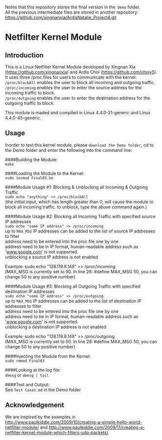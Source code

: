 Notes that this repository stores the final version in the` Demo` folder. </br>
All the previous intermediate files are stored in another repository: https://github.com/xingnanxia/ArdisNatalie_Project4.git

# Netfilter Kernel Module

## Introduction
This is a Linux Netfilter Kernel Module developed by Xingnan Xia (https://github.com/xingnanxia) and Ardis Choi (https://github.com/choiy5). It uses three /proc files for users to communicate with the kernel: </br>
  `/proc/blockAll` enables the user to block all incoming and outgoing traffic. </br>
  `/proc/incoming` enables the user to enter the source address for the incoming traffic to block. </br>
  `/proc/outgoing` enables the user to enter the destination address for the outgoing traffic to block. </br>
 
This module is maded and compiled in Linux 4.4.0-21-generic and Linux 4.4.0-45-generic. 
  
## Usage

Inorder to test this kernel module, please `download the Demo folder`, cd to the Demo folder and 
enter the following into the command line:

####Building the Module: </br>
`make`

####Loading the Module to the Kernel: </br>
`sudo insmod Final03.ko`


####Module Usage #1: Blocking & Unblocking all Incoming & Outgoing Traffic </br>
`sudo echo "anything" >> /proc/blockAll` </br>
(the initial input, which has length greater than 0, will cause the module to block all incoming traffic.
to unblock, type the above command again.) </br>


####Module Usage #2: Blocking all Incoming Traffic with specified source IP addresses</br>
`sudo echo "some IP address" >> /proc/incoming`</br>
up to `MAX_MSG` IP addresses can be added to the list of source IP addresses to filter </br>
address need to be entered into the proc file one by one </br>
address need to be in IP format, human-readable address such as 'www.google.com' is not supported. </br>
unblocking a source IP address is not enabled </br>

Example: sudo echo "128.119.8.148" >> /proc/incoming </br>
(MAX_MSG is currently set to 50. In line 28: #define MAX_MSG 50, you can change 50 to any positive number) </br>

####Module Usage #3: Blocking all Outgoing Traffic with specified destination IP addresses</br>
`sudo echo "some IP address" >> /proc/outgoing`</br>
up to `MAX_MSG` IP addresses can be added to the list of destination IP addresses to filter </br>
address need to be entered into the proc file one by one </br>
address need to be in IP format, human-readable address such as 'www.google.com' is not supported. </br>
unblocking a destination IP address is not enabled </br>

Example: sudo echo "128.119.8.148" >> /proc/outgoing </br>
(MAX_MSG is currently set to 50. In line 28: #define MAX_MSG 50, you can change 50 to any positive number) </br>

####Injecting the Module from the Kernel: </br>
`sudo rmmod Final03`

####Looking at the log file: </br>
`dmesg` or `dmesg | tail`

####Test and Output: </br>
See `Test Cases.md` in the Demo folder 

## Acknowledgement
We are inspired by the examples in http://www.paulkiddie.com/2009/10/creating-a-simple-hello-world-netfilter-module/ and http://www.paulkiddie.com/2009/11/creating-a-netfilter-kernel-module-which-filters-udp-packets/.
